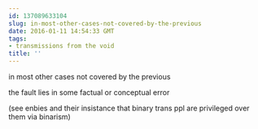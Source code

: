 ```yaml
---
id: 137089633104
slug: in-most-other-cases-not-covered-by-the-previous
date: 2016-01-11 14:54:33 GMT
tags:
- transmissions from the void
title: ''
---
```


in most other cases not covered by the previous

the fault lies in some factual or conceptual error

(see enbies and their insistance that binary trans ppl are privileged over them via binarism)